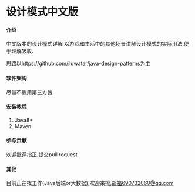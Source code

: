 # 设计模式中文版

#### 介绍

中文版本的设计模式详解 以游戏和生活中的其他场景讲解设计模式的实际用法,便于理解吸收.

思路以https://github.com/iluwatar/java-design-patterns为主

#### 软件架构

尽量不适用第三方包

#### 安装教程

1. Java8+
2. Maven

#### 参与贡献

欢迎批评指正,提交pull request

#### 其他

目前正在找工作(Java后端or大数据),欢迎来撩,邮箱690732060@qq.com
